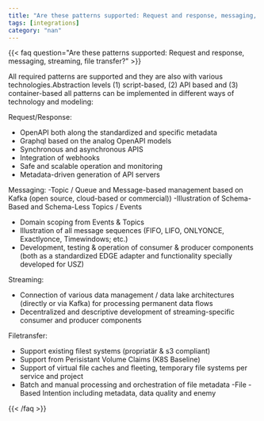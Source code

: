 ```yaml
---
title: "Are these patterns supported: Request and response, messaging, streaming, file transfer?"
tags: [integrations]
category: "nan"
---
```


<!-- QUESTION -->

{{< faq question="Are these patterns supported: Request and response, messaging, streaming, file transfer?" >}}

<!-- ANSWER -->

All required patterns are supported and they are also with various technologies.Abstraction levels (1) script-based, (2) API based and (3) container-based all patterns can be implemented in different ways of technology and modeling:

Request/Response:
- OpenAPI both along the standardized and specific metadata
- Graphql based on the analog OpenAPI models
- Synchronous and asynchronous APIS
- Integration of webhooks
- Safe and scalable operation and monitoring
- Metadata-driven generation of API servers

Messaging:
-Topic / Queue and Message-based management based on Kafka (open source, cloud-based or commercial))
-Illustration of Schema-Based and Schema-Less Topics / Events
- Domain scoping from Events & Topics
- Illustration of all message sequences (FIFO, LIFO, ONLYONCE, Exactlyonce, Timewindows; etc.)
- Development, testing & operation of consumer & producer components (both as a standardized EDGE adapter and functionality specially developed for USZ)

Streaming:
- Connection of various data management / data lake architectures (directly or via Kafka) for processing permanent data flows
- Decentralized and descriptive development of streaming-specific consumer and producer components

Filetransfer:
- Support existing filest systems (propriatär & s3 compliant)
- Support from Perisistant Volume Claims (K8S Baseline)
- Support of virtual file caches and fleeting, temporary file systems per service and project
- Batch and manual processing and orchestration of file metadata
-File -Based Intention including metadata, data quality and enemy

{{< /faq >}}
